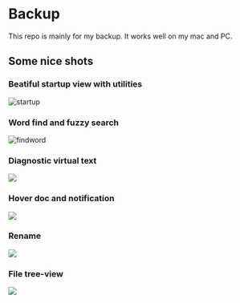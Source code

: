 # Backup

This repo is mainly for my backup. It works well on my mac and PC.



## Some nice shots

### Beatiful startup view with utilities

![startup](https://slumber233-1307554241.cos.ap-beijing.myqcloud.com/pics/nvim-slumber/startup.png)

### Word find and fuzzy search

![findword](https://slumber233-1307554241.cos.ap-beijing.myqcloud.com/pics/nvim-slumber/findword.png)

### Diagnostic virtual text

![](https://slumber233-1307554241.cos.ap-beijing.myqcloud.com/pics/nvim-slumber/diagnostic.png)

### Hover doc and notification

![](https://slumber233-1307554241.cos.ap-beijing.myqcloud.com/pics/nvim-slumber/notify.png)

### Rename

![](https://slumber233-1307554241.cos.ap-beijing.myqcloud.com/pics/nvim-slumber/rename.png)

### File tree-view

![](https://slumber233-1307554241.cos.ap-beijing.myqcloud.com/pics/nvim-slumber/treeview.png)
